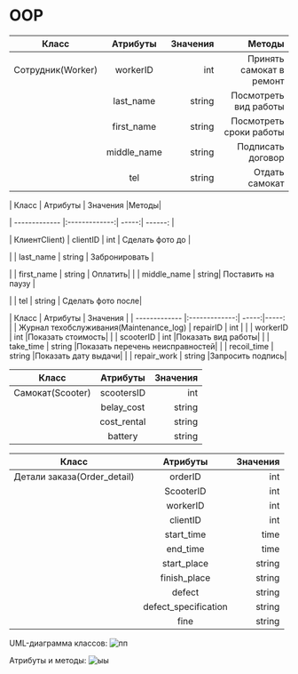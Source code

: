 # OOP
| Класс      | Атрибуты         | Значения  |       Методы      |
| ------------- |:-------------:| -----:|  -----:  |
| Сотрудник(Worker)    | workerID| int |     Принять самокат в ремонт |
|     | last_name     |   string |                    Посмотреть вид работы|
| | first_name   |    string|Посмотреть сроки работы| 
| |   middle_name            |    string   |        Подписать договор     |
| |      tel         |      string |        Отдать самокат        |







|  Класс    |      Атрибуты    | Значения  |Методы|

| ------------- |:-------------:| -----:|  ------:  |

|   КлиентClient)   | сlientID | int |        Сделать фото до |

|     |    last_name    | string |         Забронировать  |

|  |     first_name  |   string  |      Оплатить|
| |   middle_name            |    string| Поставить на паузу |

| |      tel         |      string |       Сделать фото после|






|  Класс    |      Атрибуты    | Значения  |
| ------------- |:-------------:| -----:|-----:  |
|   Журнал техобслуживания(Maintenance_log)  | repairID | int |
|     |    workerID    | int |Показать стоимость|
|  |     scooterID |   int  |Показать вид работы|
| |   take_time           |    string   |Показать перечень неисправностей|
| |     recoil_time        |      string |Показать дату выдачи|
| |     repair_work       |      string |Запросить подпись|



|  Класс    |      Атрибуты    | Значения  |
| ------------- |:-------------:| -----:|
|  Самокат(Scooter)  | scootersID | int |
|     |   belay_cost   | string |
| |   сost_rental          |    string   |
| |     battery       |      string |



|  Класс    |      Атрибуты    | Значения  |
| ------------- |:-------------:| -----:|
|   Детали заказа(Order_detail)  | orderID| int |
|     |    ScooterID    | int |
|  |     workerID |   int  |
| |   clientID          |    int  |
| |     start_time       |      time|
| |     end_time    |      time |
| |   start_place         |    string   |
| |     finish_place       |      string |
| |     defect   |      string |
| |     defect_specification      |      string |
| |     fine  |      string |

UML-диаграмма классов:
![пп](https://user-images.githubusercontent.com/104257748/169642702-475b2b2f-90fd-4fc9-918a-63f52dc15d84.png)



Атрибуты и методы:
![ыы](https://user-images.githubusercontent.com/104257748/169642230-722043b0-826a-42f3-af84-eb9182410904.png)



